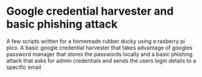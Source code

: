 ﻿# Google credential harvester and basic phishing attack

 A few scripts written for a homemade rubber ducky using a rasberry pi pico.
 A basic google credential harvester that takes advantage of googles password manager that stores the passwords locally
 and a basic phishing attack that asks for admin credentials and sends the users login details to a specific email
